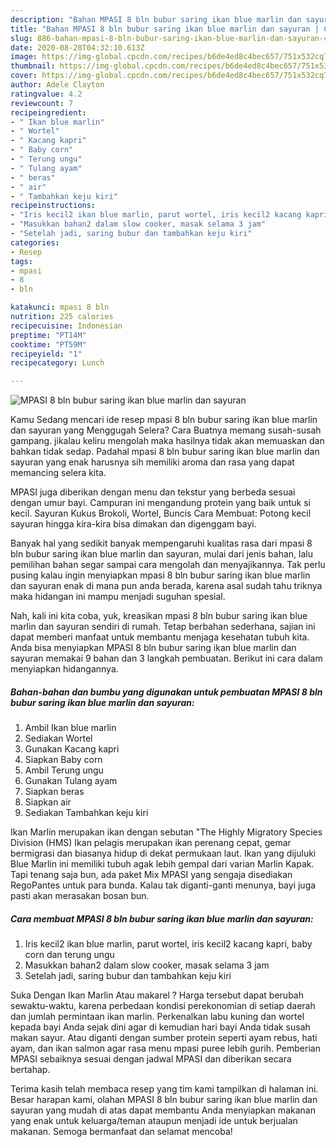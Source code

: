```yaml
---
description: "Bahan MPASI 8 bln bubur saring ikan blue marlin dan sayuran | Cara Masak MPASI 8 bln bubur saring ikan blue marlin dan sayuran Yang Enak Dan Mudah"
title: "Bahan MPASI 8 bln bubur saring ikan blue marlin dan sayuran | Cara Masak MPASI 8 bln bubur saring ikan blue marlin dan sayuran Yang Enak Dan Mudah"
slug: 886-bahan-mpasi-8-bln-bubur-saring-ikan-blue-marlin-dan-sayuran-cara-masak-mpasi-8-bln-bubur-saring-ikan-blue-marlin-dan-sayuran-yang-enak-dan-mudah
date: 2020-08-28T04:32:10.613Z
image: https://img-global.cpcdn.com/recipes/b6de4ed8c4bec657/751x532cq70/mpasi-8-bln-bubur-saring-ikan-blue-marlin-dan-sayuran-foto-resep-utama.jpg
thumbnail: https://img-global.cpcdn.com/recipes/b6de4ed8c4bec657/751x532cq70/mpasi-8-bln-bubur-saring-ikan-blue-marlin-dan-sayuran-foto-resep-utama.jpg
cover: https://img-global.cpcdn.com/recipes/b6de4ed8c4bec657/751x532cq70/mpasi-8-bln-bubur-saring-ikan-blue-marlin-dan-sayuran-foto-resep-utama.jpg
author: Adele Clayton
ratingvalue: 4.2
reviewcount: 7
recipeingredient:
- " Ikan blue marlin"
- " Wortel"
- " Kacang kapri"
- " Baby corn"
- " Terung ungu"
- " Tulang ayam"
- " beras"
- " air"
- " Tambahkan keju kiri"
recipeinstructions:
- "Iris kecil2 ikan blue marlin, parut wortel, iris kecil2 kacang kapri, baby corn dan terung ungu"
- "Masukkan bahan2 dalam slow cooker, masak selama 3 jam"
- "Setelah jadi, saring bubur dan tambahkan keju kiri"
categories:
- Resep
tags:
- mpasi
- 8
- bln

katakunci: mpasi 8 bln 
nutrition: 225 calories
recipecuisine: Indonesian
preptime: "PT14M"
cooktime: "PT59M"
recipeyield: "1"
recipecategory: Lunch

---
```



![MPASI 8 bln bubur saring ikan blue marlin dan sayuran](https://img-global.cpcdn.com/recipes/b6de4ed8c4bec657/751x532cq70/mpasi-8-bln-bubur-saring-ikan-blue-marlin-dan-sayuran-foto-resep-utama.jpg)

Kamu Sedang mencari ide resep mpasi 8 bln bubur saring ikan blue marlin dan sayuran yang Menggugah Selera? Cara Buatnya memang susah-susah gampang. jikalau keliru mengolah maka hasilnya tidak akan memuaskan dan bahkan tidak sedap. Padahal mpasi 8 bln bubur saring ikan blue marlin dan sayuran yang enak harusnya sih memiliki aroma dan rasa yang dapat memancing selera kita.

MPASI juga diberikan dengan menu dan tekstur yang berbeda sesuai dengan umur bayi. Campuran ini mengandung protein yang baik untuk si kecil. Sayuran Kukus Brokoli, Wortel, Buncis Cara Membuat: Potong kecil sayuran hingga kira-kira bisa dimakan dan digenggam bayi.

Banyak hal yang sedikit banyak mempengaruhi kualitas rasa dari mpasi 8 bln bubur saring ikan blue marlin dan sayuran, mulai dari jenis bahan, lalu pemilihan bahan segar sampai cara mengolah dan menyajikannya. Tak perlu pusing kalau ingin menyiapkan mpasi 8 bln bubur saring ikan blue marlin dan sayuran enak di mana pun anda berada, karena asal sudah tahu triknya maka hidangan ini mampu menjadi suguhan spesial.


Nah, kali ini kita coba, yuk, kreasikan mpasi 8 bln bubur saring ikan blue marlin dan sayuran sendiri di rumah. Tetap berbahan sederhana, sajian ini dapat memberi manfaat untuk membantu menjaga kesehatan tubuh kita. Anda bisa menyiapkan MPASI 8 bln bubur saring ikan blue marlin dan sayuran memakai 9 bahan dan 3 langkah pembuatan. Berikut ini cara dalam menyiapkan hidangannya.

<!--inarticleads1-->

##### Bahan-bahan dan bumbu yang digunakan untuk pembuatan MPASI 8 bln bubur saring ikan blue marlin dan sayuran:

1. Ambil  Ikan blue marlin
1. Sediakan  Wortel
1. Gunakan  Kacang kapri
1. Siapkan  Baby corn
1. Ambil  Terung ungu
1. Gunakan  Tulang ayam
1. Siapkan  beras
1. Siapkan  air
1. Sediakan  Tambahkan keju kiri


Ikan Marlin merupakan ikan dengan sebutan &#34;The Highly Migratory Species Division (HMS) Ikan pelagis merupakan ikan perenang cepat, gemar bermigrasi dan biasanya hidup di dekat permukaan laut. Ikan yang dijuluki Blue Marlin ini memiliki tubuh agak lebih gempal dari varian Marlin Kapak. Tapi tenang saja bun, ada paket Mix MPASI yang sengaja disediakan RegoPantes untuk para bunda. Kalau tak diganti-ganti menunya, bayi juga pasti akan merasakan bosan bun. 

<!--inarticleads2-->

##### Cara membuat MPASI 8 bln bubur saring ikan blue marlin dan sayuran:

1. Iris kecil2 ikan blue marlin, parut wortel, iris kecil2 kacang kapri, baby corn dan terung ungu
1. Masukkan bahan2 dalam slow cooker, masak selama 3 jam
1. Setelah jadi, saring bubur dan tambahkan keju kiri


Suka Dengan Ikan Marlin Atau makarel ? Harga tersebut dapat berubah sewaktu-waktu, karena perbedaan kondisi perekonomian di setiap daerah dan jumlah permintaan ikan marlin. Perkenalkan labu kuning dan wortel kepada bayi Anda sejak dini agar di kemudian hari bayi Anda tidak susah makan sayur. Atau diganti dengan sumber protein seperti ayam rebus, hati ayam, dan ikan salmon agar rasa menu mpasi puree lebih gurih. Pemberian MPASI sebaiknya sesuai dengan jadwal MPASI dan diberikan secara bertahap. 

Terima kasih telah membaca resep yang tim kami tampilkan di halaman ini. Besar harapan kami, olahan MPASI 8 bln bubur saring ikan blue marlin dan sayuran yang mudah di atas dapat membantu Anda menyiapkan makanan yang enak untuk keluarga/teman ataupun menjadi ide untuk berjualan makanan. Semoga bermanfaat dan selamat mencoba!
